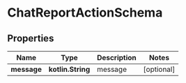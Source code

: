 
# ChatReportActionSchema

## Properties
Name | Type | Description | Notes
------------ | ------------- | ------------- | -------------
**message** | **kotlin.String** | message |  [optional]



